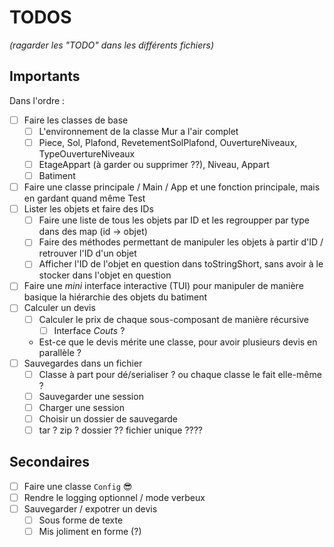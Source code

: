 # TODOS

*(ragarder les "TODO" dans les différents fichiers)*

## Importants

Dans l'ordre :

- [ ] Faire les classes de base
  - [ ] L'environnement de la classe Mur a l'air complet
  - [ ] Piece, Sol, Plafond, RevetementSolPlafond, OuvertureNiveaux, TypeOuvertureNiveaux
  - [ ] EtageAppart (à garder ou supprimer ??), Niveau, Appart
  - [ ] Batiment
- [ ] Faire une classe principale / Main / App et une fonction principale, mais en gardant quand même Test
- [ ] Lister les objets et faire des IDs
  - [ ] Faire une liste de tous les objets par ID et les regroupper par type dans des map (id -> objet)
  - [ ] Faire des méthodes permettant de manipuler les objets à partir d'ID / retrouver l'ID d'un objet
  - [ ] Afficher l'ID de l'objet en question dans toStringShort, sans avoir à le stocker dans l'objet en question
- [ ] Faire une *mini* interface interactive (TUI) pour manipuler de manière basique la hiérarchie des objets du batiment
- [ ] Calculer un devis
  - [ ] Calculer le prix de chaque sous-composant de manière récursive
    - [ ] Interface *Couts* ?
  - Est-ce que le devis mérite une classe, pour avoir plusieurs devis en parallèle ?
- [ ] Sauvegardes dans un fichier
  - [ ] Classe à part pour dé/serialiser ? ou chaque classe le fait elle-même ?
  - [ ] Sauvegarder une session
  - [ ] Charger une session
  - [ ] Choisir un dossier de sauvegarde
  - [ ] tar ? zip ? dossier ?? fichier unique ????

## Secondaires

- [ ] Faire une classe `Config` 😎
- [ ] Rendre le logging optionnel / mode verbeux
- [ ] Sauvegarder / expotrer un devis
  - [ ] Sous forme de texte
  - [ ] Mis joliment en forme (?)
